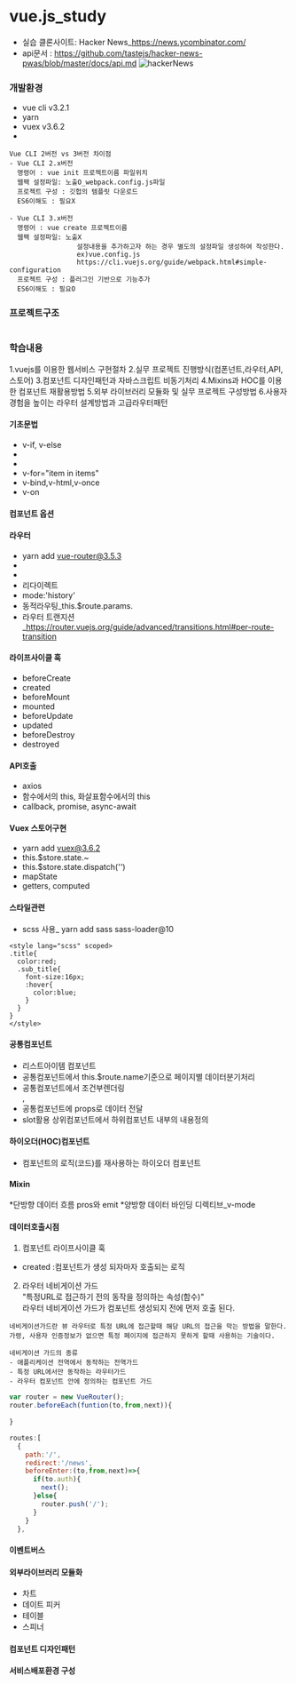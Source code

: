 # vue.js_study
- 실습 클론사이트: Hacker News_https://news.ycombinator.com/
- api문서 : https://github.com/tastejs/hacker-news-pwas/blob/master/docs/api.md
![hackerNews](https://user-images.githubusercontent.com/73373898/211205701-13e60b00-cc53-4e56-9cc7-b6d441ae9c09.png)

### 개발환경
- vue cli v3.2.1
- yarn
- vuex v3.6.2
-
```
Vue CLI 2버전 vs 3버전 차이점 
- Vue CLI 2.x버전
  명령어 : vue init 프로젝트이름 파일위치  
  웹팩 설정파일: 노출O_webpack.config.js파일
  프로젝트 구성 : 깃헙의 템플릿 다운로드 
  ES6이해도 : 필요X
 
- Vue CLI 3.x버전
  명령어 : vue create 프로젝트이름
  웹팩 설정파일: 노출X   
                 설정내용을 추가하고자 하는 경우 별도의 설정파일 생성하여 작성한다.   
                 ex)vue.config.js    
                 https://cli.vuejs.org/guide/webpack.html#simple-configuration   
  프로젝트 구성 : 플러그인 기반으로 기능추가 
  ES6이해도 : 필요O 
```

### 프로젝트구조 
```

```
### 학습내용
1.vuejs를 이용한 웹서비스 구현절차
2.실무 프로젝트 진행방식(컴폰넌트,라우터,API,스토어)
3.컴포넌트 디자인패턴과 자바스크립트 비동기처리
4.Mixins과 HOC를 이용한 컴포넌트 재활용방법
5.외부 라이브러리 모듈화 및 실무 프로젝트 구성방법
6.사용자경험을 높이는 라우터 설계방법과 고급라우터패턴

#### 기초문법
- v-if, v-else
- <template v-if=""></template>
- <template v-else=""></template>
- v-for="item in items"
- v-bind,v-html,v-once
- v-on

#### 컴포넌트 옵션

#### 라우터
- yarn add vue-router@3.5.3
- <router-view></router-view>
- <router-link></router-link>
- 리다이렉트
- mode:'history'
- 동적라우팅_this.$route.params.
- 라우터 트랜지션_https://router.vuejs.org/guide/advanced/transitions.html#per-route-transition

#### 라이프사이클 훅
- beforeCreate
- created
- beforeMount
- mounted
- beforeUpdate
- updated
- beforeDestroy
- destroyed

#### API호출
- axios
- 함수에서의 this, 화살표함수에서의 this
- callback, promise, async-await

#### Vuex 스토어구현
- yarn add vuex@3.6.2
- this.$store.state.~
- this.$store.state.dispatch('')
- mapState
- getters, computed

#### 스타일관련 
- scss 사용_ yarn add sass sass-loader@10
```
<style lang="scss" scoped>
.title{
  color:red;
  .sub_title{
    font-size:16px;
    :hover{
      color:blue;
    }
  }
}
</style>
```
#### 공통컴포넌트
- 리스트아이템 컴포넌트
- 공통컴포넌트에서 this.$route.name기준으로 페이지별 데이터분기처리
- 공통컴포넌트에서 조건부렌더링   
  <template v-if=""></template>,<template v-else=""></template>
- 공통컴포넌트에 props로 데이터 전달
- slot활용 상위컴포넌트에서 하위컴포넌트 내부의 내용정의

#### 하이오더(HOC)컴포넌트
- 컴포넌트의 로직(코드)를 재사용하는 하이오더 컴포넌트

#### Mixin

*단방향 데이터 흐름 pros와 emit
*양방향 데이터 바인딩 디렉티브_v-mode

#### 데이터호출시점
1. 컴포넌트 라이프사이클 훅
  - created :컴포넌트가 생성 되자마자 호출되는 로직
2. 라우터 네비게이션 가드    
  "특정URL로 접근하기 전의 동작을 정의하는 속성(함수)"    
  라우터 네비게이션 가드가 컴포넌트 생성되지 전에 먼저 호출 된다.   
  ```
  네비게이션가드란 뷰 라우터로 특정 URL에 접근할때 해당 URL의 접근을 막는 방법을 말한다.   
  가령, 사용자 인증정보가 없으면 특정 페이지에 접근하지 못하게 할때 사용하는 기술이다.
  
  네비게이션 가드의 종류 
  - 애플리케이션 전역에서 동작하는 전역가드
  - 특정 URL에서만 동작하는 라우터가드
  - 라우터 컴포넌트 안에 정의하는 컴포넌트 가드
  ```
  ```javascript
  var router = new VueRouter();
  router.beforeEach(funtion(to,from,next)){
    
  }
  ```
  ```javascript
  routes:[
    {
      path:'/',
      redirect:'/news',
      beforeEnter:(to,from,next)=>{
        if(to.auth){
          next();
        }else{
          router.push('/');
        }
      }
    },
  ```
    
#### 이벤트버스
#### 외부라이브러리 모듈화
- 차트
- 데이트 피커
- 테이블
- 스피너
#### 컴포넌트 디자인패턴
#### 서비스배포환경 구성




